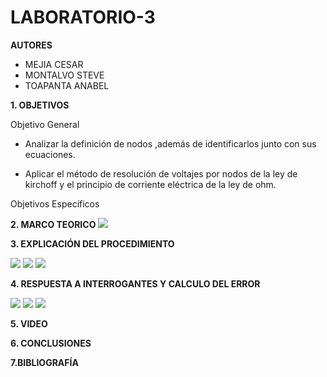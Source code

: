 # LABORATORIO-3

**AUTORES**

- MEJIA CESAR
- MONTALVO STEVE
- TOAPANTA ANABEL

**1. OBJETIVOS**

Objetivo General


- Analizar la definición de nodos ,además de identificarlos junto con sus ecuaciones.

- Aplicar el método de resolución de voltajes por nodos de la ley de kirchoff y el principio de corriente eléctrica de la ley de ohm.

Objetivos Específicos

**2. MARCO TEORICO**
![](https://github.com/Anabeltoapanta/LABORATORIO-3/blob/main/Laboratorio%203.jpg)

**3. EXPLICACIÓN DEL PROCEDIMIENTO**

![](https://github.com/Anabeltoapanta/LABORATORIO-3/blob/main/1.jpg)
![](https://github.com/Anabeltoapanta/LABORATORIO-3/blob/main/2.jpg)
![](https://github.com/Anabeltoapanta/LABORATORIO-3/blob/main/3.jpg)

**4. RESPUESTA A INTERROGANTES Y CALCULO DEL ERROR**

![](https://github.com/Anabeltoapanta/LABORATORIO-3/blob/main/4.jpg)
![](https://github.com/Anabeltoapanta/LABORATORIO-3/blob/main/5.jpg)
![](https://github.com/Anabeltoapanta/LABORATORIO-3/blob/main/6.jpg)

**5. VIDEO**


**6. CONCLUSIONES**



**7.BIBLIOGRAFÍA**


